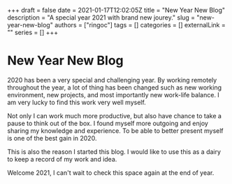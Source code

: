 +++ 
draft = false
date = 2021-01-17T12:02:05Z
title = "New Year New Blog"
description = "A special year 2021 with brand new jourey."
slug = "new-year-new-blog"
authors = ["ringoc"]
tags = []
categories = []
externalLink = ""
series = []
+++
# New Year New Blog
2020 has been a very special and challenging year. By working remotely throughout the year, a lot of thing has been changed such as new working environment, new projects, and most importantly new work-life balance.
I am very lucky to find this work very well myself. 

Not only I can work much more productive, but also have chance to take a pause to think out of the box. I found myself more outgoing and enjoy sharing my knowledge and experience. To be able to better present myself is one of the best gain in 2020. 

This is also the reason I started this blog. I would like to use this as a dairy to keep a record of my work and idea. 

Welcome 2021, I can't wait to check this space again at the end of year. 

